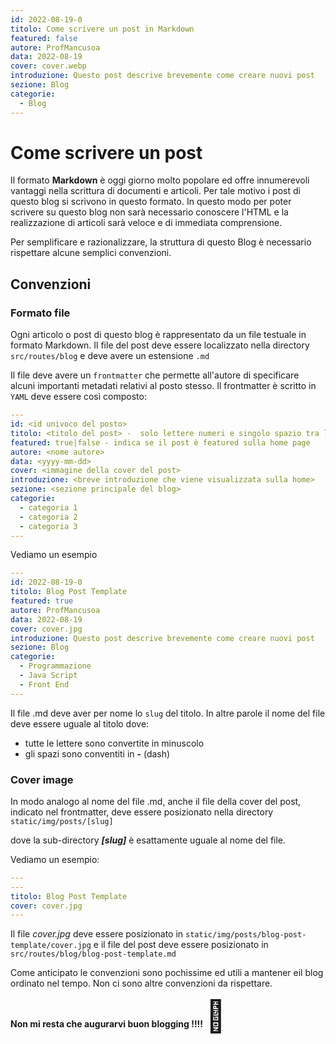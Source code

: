 ```yaml
---
id: 2022-08-19-0
titolo: Come scrivere un post in Markdown
featured: false
autore: ProfMancusoa
data: 2022-08-19
cover: cover.webp
introduzione: Questo post descrive brevemente come creare nuovi post
sezione: Blog
categorie:
  - Blog
---
```


# Come scrivere un post

Il formato **Markdown** è oggi giorno molto popolare ed offre innumerevoli vantaggi nella scrittura di documenti e articoli.
Per tale motivo i post di questo blog si scrivono in questo formato. In questo modo per poter scrivere su questo blog non sarà necessario conoscere l'HTML e la realizzazione di articoli sarà veloce e di immediata comprensione.

Per semplificare e razionalizzare, la struttura di questo Blog è necessario rispettare alcune semplici convenzioni.

## Convenzioni

### Formato file

Ogni articolo o post di questo blog è rappresentato da un file testuale in formato Markdown.
Il file del post deve essere localizzato nella directory `src/routes/blog` e deve avere un estensione `.md`

Il file deve avere un `frontmatter` che permette all'autore di specificare alcuni importanti metadati relativi al posto stesso.
Il frontmatter è scritto in `YAML` deve essere così composto:

```yaml
---
id: <id univoco del posto>
titolo: <titolo del post> -  solo lettere numeri e singolo spazio tra le parole
featured: true|false - indica se il post è featured sulla home page
autore: <nome autore>
data: <yyyy-mm-dd>
cover: <immagine della cover del post>
introduzione: <breve introduzione che viene visualizzata sulla home>
sezione: <sezione principale del blog>
categorie:
  - categoria 1
  - categoria 2
  - categoria 3
---
```

Vediamo un esempio

```yaml
---
id: 2022-08-19-0
titolo: Blog Post Template
featured: true
autore: ProfMancusoa
data: 2022-08-19
cover: cover.jpg
introduzione: Questo post descrive brevemente come creare nuovi post
sezione: Blog
categorie:
  - Programmazione
  - Java Script
  - Front End
---
```

Il file .md deve aver per nome lo `slug` del titolo. In altre parole il nome del file deve essere uguale al titolo dove:

- tutte le lettere sono convertite in minuscolo
- gli spazi sono conventiti in **-** (dash)

### Cover image

In modo analogo al nome del file .md, anche il file della cover del post, indicato nel frontmatter, deve essere posizionato nella directory `static/img/posts/[slug]`

dove la sub-directory **_[slug]_** è esattamente uguale al nome del file.

Vediamo un esempio:

```yaml
---
---
titolo: Blog Post Template
cover: cover.jpg
---
```

Il file _cover.jpg_ deve essere posizionato in `static/img/posts/blog-post-template/cover.jpg` e il file del post deve essere posizionato in `src/routes/blog/blog-post-template.md`

Come anticipato le convenzioni sono pochissime ed utili a mantener eil blog ordinato nel tempo.
Non ci sono altre convenzioni da rispettare.

**Non mi resta che augurarvi buon blogging !!!!** <span style="font-size: 50px;">&#129322;</span>
